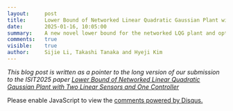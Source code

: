 ```yaml
---
layout:     post
title:      Lower Bound of Networked Linear Quadratic Gaussian Plant with Two Linear Sensors and One Controller
date:       2025-01-16, 10:05:00
summary:    A new novel lower bound for the networked LQG plant and optimality of linear policies.
comments:   true
visible:    true
author:     Sijie Li, Takashi Tanaka and Hyeji Kim
---
```


*This blog post is written as a pointer to the long version of our submission to the ISIT2025 paper [Lower Bound of Networked Linear Quadratic Gaussian Plant with Two Linear Sensors and One Controller](https://drive.google.com/file/d/1QryTPvp4SN37Gn7CFac_18El5xfxEQhZ/view)*



<div id="disqus_thread"></div>
<script>

/**

* RECOMMENDED CONFIGURATION VARIABLES: EDIT AND UNCOMMENT THE SECTION BELOW TO INSERT DYNAMIC VALUES FROM YOUR PLATFORM OR CMS.
* LEARN WHY DEFINING THESE VARIABLES IS IMPORTANT: https://disqus.com/admin/universalcode/#configuration-variables*/
  /*
  var disqus_config = function () {
  this.page.url = PAGE_URL;  // Replace PAGE_URL with your page's canonical URL variable
  this.page.identifier = PAGE_IDENTIFIER; // Replace PAGE_IDENTIFIER with your page's unique identifier variable
  };
  */
  (function() { // DON'T EDIT BELOW THIS LINE
  var d = document, s = d.createElement('script');
  s.src = 'https://hyejikim1-github-io.disqus.com/embed.js';
  s.setAttribute('data-timestamp', +new Date());
  (d.head || d.body).appendChild(s);
  })();
  </script>
  <noscript>Please enable JavaScript to view the <a href="https://disqus.com/?ref_noscript">comments powered by Disqus.</a></noscript>
